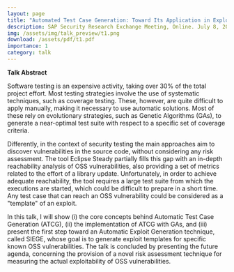 ```yaml
---
layout: page
title: "Automated Test Case Generation: Toward Its Application in Exploit Generation for Known Vulnerabilities"
description: SAP Security Research Exchange Meeting, Online. July 8, 2021.
img: /assets/img/talk_preview/t1.png
download: /assets/pdf/t1.pdf
importance: 1
category: talk
---
```


**Talk Abstract**

Software testing is an expensive activity, taking over 30% of the total project effort. Most testing strategies involve the use of systematic techniques, such as coverage testing. These, however, are quite difficult to apply manually, making it necessary to use automatic solutions. Most of these rely on evolutionary strategies, such as Genetic Algorithms (GAs), to generate a near-optimal test suite with respect to a specific set of coverage criteria.

Differently, in the context of security testing the main approaches aim to discover vulnerabilities in the source code, without considering any risk assessment. The tool Eclipse Steady partially fills this gap with an in-depth reachability analysis of OSS vulnerabilities, also providing a set of metrics related to the effort of a library update. Unfortunately, in order to achieve adequate reachability, the tool requires a large test suite from which the executions are started, which could be difficult to prepare in a short time. Any test case that can reach an OSS vulnerability could be considered as a "template" of an exploit.

In this talk, I will show (i) the core concepts behind Automatic Test Case Generation (ATCG), (ii) the implementation of ATCG with GAs, and (iii) present the first step toward an Automatic Exploit Generation technique, called SIEGE, whose goal is to generate exploit templates for specific known OSS vulnerabilities. The talk is concluded by presenting the future agenda, concerning the provision of a novel risk assessment technique for measuring the actual exploitability of OSS vulnerabilities.
